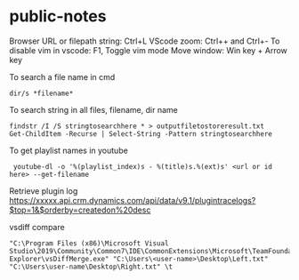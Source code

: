 # public-notes
Browser URL or filepath string: Ctrl+L
VScode zoom: Ctrl++ and Ctrl+-
To disable vim in vscode: F1, Toggle vim mode
Move window: Win key + Arrow key

To search a file name in cmd
```
dir/s *filename*
```
To search string in all files, filename, dir name
```
findstr /I /S stringtosearchhere * > outputfiletostoreresult.txt
Get-ChildItem -Recurse | Select-String -Pattern stringtosearchhere 
```
To  get playlist names in youtube
```
 youtube-dl -o '%(playlist_index)s - %(title)s.%(ext)s' <url or id here> --get-filename
```
Retrieve plugin log
https://xxxxx.api.crm.dynamics.com/api/data/v9.1/plugintracelogs?$top=1&$orderby=createdon%20desc

vsdiff compare
```
"C:\Program Files (x86)\Microsoft Visual Studio\2019\Community\Common7\IDE\CommonExtensions\Microsoft\TeamFoundation\Team Explorer\vsDiffMerge.exe" "C:\Users\<user-name>\Desktop\Left.txt" "C:\Users\user-name\Desktop\Right.txt" \t
```
